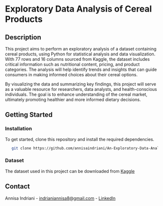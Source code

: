 # Exploratory Data Analysis of Cereal Products
## Description
This project aims to perform an exploratory analysis of a dataset containing cereal products, using Python for statistical analysis and data visualization. With 77 rows and 16 columns sourced from Kaggle, the dataset includes critical information such as nutritional content, pricing, and product categories. The analysis will help identify trends and insights that can guide consumers in making informed choices about their cereal options.

By visualizing the data and summarizing key findings, this project will serve as a valuable resource for researchers, data analysts, and health-conscious individuals. The goal is to enhance understanding of the cereal market, ultimately promoting healthier and more informed dietary decisions.

## Getting Started

### Installation
To get started, clone this repository and install the required dependencies.
```bash
   git clone https://github.com/annisaindriani/An-Exploratory-Data-Analysis-of-Cereal-Products.git
```

### Dataset
The dataset used in this project can be downloaded from [Kaggle](https://www.kaggle.com/datasets/crawford/80-cereal)

## Contact
Annisa Indriani - indrianiannisa8@gmail.com - [LinkedIn](https://www.linkedin.com/in/annisaindriani)
